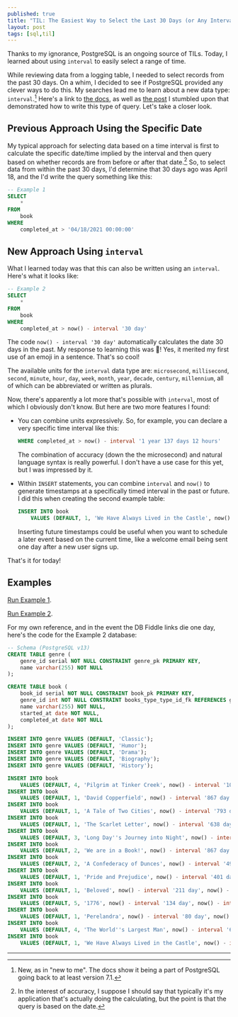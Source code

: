 ```yaml
---
published: true
title: "TIL: The Easiest Way to Select the Last 30 Days (or Any Interval) in PostgreSQL"
layout: post
tags: [sql,til]
---
```

Thanks to my ignorance, PostgreSQL is an ongoing source of TILs. Today, I learned about using `interval` to easily select a range of time.
<!--more-->

While reviewing data from a logging table, I needed to select records from the past 30 days. On a whim, I decided to see if PostgreSQL provided any clever ways to do this. My searches lead me to learn about a new data type: `interval`.[^1] Here's a link to [the docs](https://www.postgresql.org/docs/current/datatype-datetime.html#DATATYPE-INTERVAL-INPUT), as well as [the post](https://mode.com/blog/postgres-sql-date-functions/#Finding%20events%20relative%20to%20the%20present%20time%20with%20NOW()%20and%20CURRENT_DATE) I stumbled upon that demonstrated how to write this type of query. Let's take a closer look.

## Previous Approach Using the Specific Date

My typical approach for selecting data based on a time interval is first to calculate the specific date/time implied by the interval and then query based on whether records are from before or after that date.[^2] So, to select data from within the past 30 days, I'd determine that 30 days ago was April 18, and the I'd write the query something like this:

```sql
-- Example 1
SELECT
    *
FROM
    book
WHERE
    completed_at > '04/18/2021 00:00:00'
```

## New Approach Using `interval`

What I learned today was that this can also be written using an `interval`. Here's what it looks like:

```sql
-- Example 2
SELECT
    *
FROM
    book
WHERE
    completed_at > now() - interval '30 day'
```

The code `now() - interval '30 day'` automatically calculates the date 30 days in the past. My response to learning this was 🤯! Yes, it merited my first use of an emoji in a sentence. That's so cool!

The available units for the `interval` data type are: `microsecond`, `millisecond`, `second`, `minute`, `hour`, `day`, `week`, `month`, `year`, `decade`, `century`, `millennium`, all of which can be abbreviated or written as plurals.

Now, there's apparently a lot more that's possible with `interval`, most of which I obviously don't know. But here are two more features I found: 

* You can combine units expressively. So, for example, you can declare a very specific time interval like this:

  ```sql
  WHERE completed_at > now() - interval '1 year 137 days 12 hours'
  ```

	The combination of accuracy (down the the microsecond) and natural language syntax is really powerful. I don't have a use case for this yet, but I was impressed by it.

* Within `INSERT` statements, you can combine `interval` and `now()` to generate timestamps at a specifically timed interval in the past or future. I did this when creating the second example table:

  ```sql
  INSERT INTO book
      VALUES (DEFAULT, 1, 'We Have Always Lived in the Castle', now() - interval '28 day', now());
  ```

  Inserting future timestamps could be useful when you want to schedule a later event based on the current time, like a welcome email being sent one day after a new user signs up.

That's it for today!

## Examples

[Run Example 1](https://www.db-fiddle.com/f/7Saft5dUeJmEEQkDU2YvNT/7).

[Run Example 2](https://www.db-fiddle.com/f/m1HjF2doC5GuA5a1WoSAss/5).

For my own reference, and in the event the DB Fiddle links die one day, here's the code for the Example 2 database:

```sql
-- Schema (PostgreSQL v13)
CREATE TABLE genre (
    genre_id serial NOT NULL CONSTRAINT genre_pk PRIMARY KEY,
    name varchar(255) NOT NULL
);

CREATE TABLE book (
    book_id serial NOT NULL CONSTRAINT book_pk PRIMARY KEY,
    genre_id int NOT NULL CONSTRAINT books_type_type_id_fk REFERENCES genre,
    name varchar(255) NOT NULL,
    started_at date NOT NULL,
    completed_at date NOT NULL
);

INSERT INTO genre VALUES (DEFAULT, 'Classic');
INSERT INTO genre VALUES (DEFAULT, 'Humor');
INSERT INTO genre VALUES (DEFAULT, 'Drama');
INSERT INTO genre VALUES (DEFAULT, 'Biography');
INSERT INTO genre VALUES (DEFAULT, 'History');

INSERT INTO book
    VALUES (DEFAULT, 4, 'Pilgrim at Tinker Creek', now() - interval '1001 day', now() - interval '875 day');
INSERT INTO book
    VALUES (DEFAULT, 1, 'David Copperfield', now() - interval '867 day', now() - interval '794 day');
INSERT INTO book
    VALUES (DEFAULT, 1, 'A Tale of Two Cities', now() - interval '793 day', now() - interval '639 day');
INSERT INTO book
    VALUES (DEFAULT, 1, 'The Scarlet Letter', now() - interval '638 day', now() - interval '503 day');
INSERT INTO book
    VALUES (DEFAULT, 3, 'Long Day''s Journey into Night', now() - interval '562 day', now() - interval '536 day');
INSERT INTO book
    VALUES (DEFAULT, 2, 'We are in a Book!', now() - interval '867 day', now() - interval '502 day');
INSERT INTO book
    VALUES (DEFAULT, 2, 'A Confederacy of Dunces', now() - interval '495 day', now() - interval '243 day');
INSERT INTO book
    VALUES (DEFAULT, 1, 'Pride and Prejudice', now() - interval '401 day', now() - interval '212 day');
INSERT INTO book
    VALUES (DEFAULT, 1, 'Beloved', now() - interval '211 day', now() - interval '135 day');
INSERT INTO book
    VALUES (DEFAULT, 5, '1776', now() - interval '134 day', now() - interval '78 day');
INSERT INTO book
    VALUES (DEFAULT, 1, 'Perelandra', now() - interval '80 day', now() - interval '67 day');
INSERT INTO book
    VALUES (DEFAULT, 4, 'The World''s Largest Man', now() - interval '66 day', now() - interval '28 day');
INSERT INTO book
    VALUES (DEFAULT, 1, 'We Have Always Lived in the Castle', now() - interval '28 day', now());
```

____

[^1]: New, as in "new to me". The docs show it being a part of PostgreSQL going back to at least version 7.1.
[^2]: In the interest of accuracy, I suppose I should say that typically it's my application that's actually doing the calculating, but the point is that the query is based on the date.